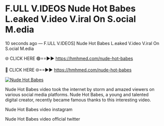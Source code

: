 # F.ULL V.IDEOS Nude Hot Babes L.eaked V.ideo V.iral On S.ocial M.edia

10 seconds ago — F.ULL V.IDEOS] Nude Hot Babes L.eaked V.ideo V.iral On S.ocial M.edia

🌐 CLICK HERE 🟢==►► https://hmhmed.com/nude-hot-babes

🔴 CLICK HERE 🌐==►► https://hmhmed.com/nude-hot-babes

[![Nude Hot Babes](https://i.imgur.com/dJHk4Zq.gif)](https://hmhmed.com/nude-hot-babes)

Nude Hot Babes video took the internet by storm and amazed viewers on various social media platforms. Nude Hot Babes, a young and talented digital creator, recently became famous thanks to this interesting video.

Nude Hot Babes video instagram

Nude Hot Babes video official twitter